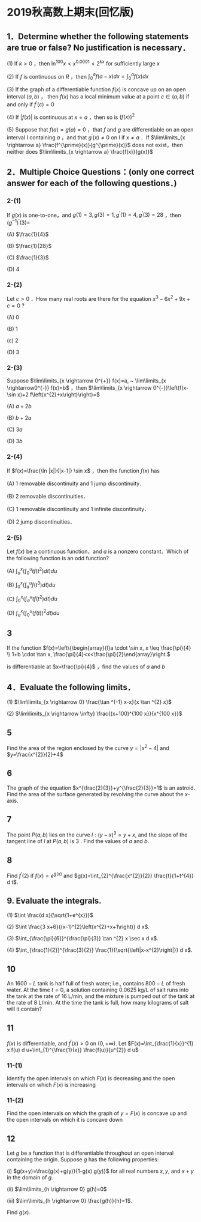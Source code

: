 # 2019秋高数上期末(回忆版)

## 1．Determine whether the following statements are true or false? No justification is necessary．

(1) If $k>0$ ，then $\ln^{100} x<x^{0.0001}<2^{k x}$ for sufficiently large $x$

(2) If $f$ is continuous on $R$ ，then $\int_{0}^{a} f(a-x) d x=\int_{0}^{a} f(x) d x$

(3) If the graph of a differentiable function $f(x)$ is concave up on an open interval $(a, b)$ ， then $f(x)$ has a local minimum value at a point $c \in(a, b)$ if and only if $f^{\prime}(c)=0$

(4) If $|f(x)|$ is continuous at $x=a$ ，then so is $(f(x))^{2}$

(5) Suppose that $f(a)=g(a)=0$ ，that $f$ and $g$ are differentiable on an open interval I containing $a$ ，and that $g^{\prime}(x) \neq 0$ on I if $x \neq a$ ．If $\lim\limits_{x \rightarrow a} \frac{f^{\prime}(x)}{g^{\prime}(x)}$ does not exist，then neither does $\lim\limits_{x \rightarrow a} \frac{f(x)}{g(x)}$

## 2．Multiple Choice Questions：(only one correct answer for each of the following questions．)

### 2-(1)

If $g(x)$ is one-to-one，and $g(1)=3, g(3)=1, g^{\prime}(1)=4, g^{\prime}(3)=28$ ，then $\left(g^{-1}\right)^{\prime}(3)=$

(A) $\frac{1}{4}$

(B) $\frac{1}{28}$

(C) $\frac{1}{3}$

(D) 4

### 2-(2)

Let $c>0$ ．How many real roots are there for the equation $x^{3}-6 x^{2}+9 x+c=0$ ?

(A) 0

(B) 1

(c) 2

(D) 3

### 2-(3)

Suppose $\lim\limits_{x \rightarrow 0^{+}} f(x)=a, ~ \lim\limits_{x \rightarrow0^{-}} f(x)=b$ ，then $\lim\limits_{x \rightarrow 0^{-}}\left(f(x-\sin x)+2 f\left(x^{2}+x\right)\right)=$

(A) $a+2 b$

(B) $b+2 a$

(C) $3 a$

(D) $3b$

### 2-(4)

If $f(x)=\frac{\ln |x|}{|x-1|} \sin x$ ，then the function $f(x)$ has

(A) 1 removable discontinuity and 1 jump discontinuity．

(B) 2 removable discontinuities．

(C) 1 removable discontinuity and 1 infinite discontinuity．

(D) 2 jump discontinuities．

### 2-(5)

Let $f(x)$ be a continuous function，and $a$ is a nonzero constant．Which of the following function is an odd function?

(A) $\int_{a}^{x}\left(\int_{0}^{u} t f\left(t^{2}\right) d t\right) d u$

(B) $\int_{0}^{x}\left(\int_{a}^{u} f\left(t^{3}\right) d t\right) d u$

(C) $\int_{0}^{x}\left(\int_{a}^{u} t f\left(t^{2}\right) d t\right) d u$

(D) $\int_{a}^{x}\left(\int_{0}^{u}(f(t))^{2} d t\right) d u$

## 3

If the function $f(x)=\left\{\begin{array}{l}a \cdot \sin x, x \leq \frac{\pi}{4} \\ 1+b \cdot \tan x, \frac{\pi}{4}<x<\frac{\pi}{2}\end{array}\right.$

is differentiable at $x=\frac{\pi}{4}$ ，find the values of $a$ and $b$

## 4．Evaluate the following limits．

(1) $\lim\limits_{x \rightarrow 0} \frac{\tan ^{-1} x-x}{x \tan ^{2} x}$

(2) $\lim\limits_{x \rightarrow \infty} \frac{(x+100)^{100 x}}{x^{100 x}}$

## 5

Find the area of the region enclosed by the curve $y=\left|x^{2}-4\right|$ and $y=\frac{x^{2}}{2}+4$

## 6

The graph of the equation $x^{\frac{2}{3}}+y^{\frac{2}{3}}=1$ is an astroid. Find the area of the surface generated by revolving the curve about the $x$-axis.

## 7

The point $P(a, b)$ lies on the curve $l:(y-x)^{3}=y+x$, and the slope of the tangent line of $l$ at $P(a, b)$ is 3 . Find the values of $a$ and $b$.

## 8

Find $f^{\prime}(2)$ if $f(x)=e^{g(x)}$ and $g(x)=\int_{2}^{\frac{x^{2}}{2}} \frac{t}{1+t^{4}} d t$.

## 9. Evaluate the integrals.

(1) $\int \frac{d x}{\sqrt{1+e^{x}}}$

(2) $\int \frac{3 x+6}{(x-1)^{2}\left(x^{2}+x+1\right)} d x$.

(3) $\int_{\frac{\pi}{6}}^{\frac{\pi}{3}} \tan ^{2} x \sec x d x$.

(4) $\int_{\frac{1}{2}}^{\frac{3}{2}} \frac{1}{\sqrt{\left|x-x^{2}\right|}} d x$.

## 10

An $1600-L$ tank is half full of fresh water; i.e., contains $800-L$ of fresh water. At the time $t=0$, a solution containing $0.0625 \mathrm{~kg} / \mathrm{L}$ of salt runs into the tank at the rate of $16 \mathrm{~L} / \mathrm{min}$, and the mixture is pumped out of the tank at the rate of $8 \mathrm{~L} / \mathrm{min}$. At the time the tank is full, how many kilograms of salt will it contain?

## 11

$f(x)$ is differentiable, and $f^{\prime}(x)>0$ on $(0,+\infty)$. Let $F(x)=\int_{\frac{1}{x}}^{1} x f(u) d u+\int_{1}^{\frac{1}{x}} \frac{f(u)}{u^{2}} d u$

### 11-(1)

Identify the open intervals on which $F(x)$ is decreasing and the open intervals on which $F(x)$ is increasing

### 11-(2)

Find the open intervals on which the graph of $y=F(x)$ is concave up and the open intervals on which it is concave down

## 12

Let $g$ be a function that is differentiable throughout an open interval containing the origin. Suppose $g$ has the following properties:

(i) $g(x+y)=\frac{g(x)+g(y)}{1-g(x) g(y)}$ for all real numbers $x, y$, and $x+y$ in the domain of $g$.

(ii) $\lim\limits_{h \rightarrow 0} g(h)=0$

(iii) $\lim\limits_{h \rightarrow 0} \frac{g(h)}{h}=1$.

Find $g(x)$.
